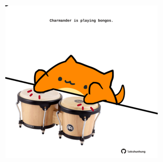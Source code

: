 <!-- built at 31/10/2024, 18:00:51 UTC -->
<p align="center">
  <img width="500" height="500" src="./ReadmeImage.svg">
</p>
